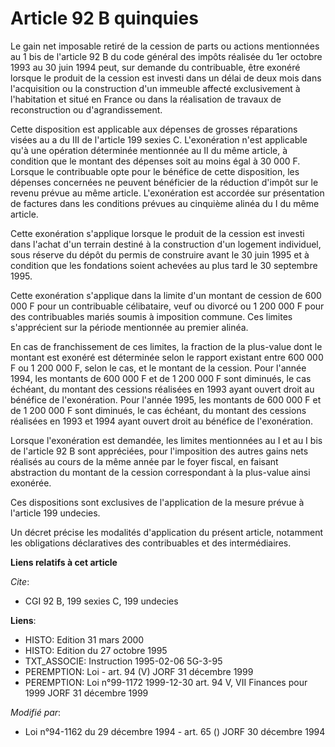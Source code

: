 # Article 92 B quinquies

Le gain net imposable retiré de la cession de parts ou actions mentionnées au 1 bis de l'article 92 B du code général des
impôts réalisée du 1er octobre 1993 au 30 juin 1994 peut, sur demande du contribuable, être exonéré lorsque le produit de la
cession est investi dans un délai de deux mois dans l'acquisition ou la construction d'un immeuble affecté exclusivement à
l'habitation et situé en France ou dans la réalisation de travaux de reconstruction ou d'agrandissement.

Cette disposition est applicable aux dépenses de grosses réparations visées au a du III de l'article 199 sexies C.
L'exonération n'est applicable qu'à une opération déterminée mentionnée au II du même article, à condition que le montant des
dépenses soit au moins égal à 30 000 F. Lorsque le contribuable opte pour le bénéfice de cette disposition, les dépenses
concernées ne peuvent bénéficier de la réduction d'impôt sur le revenu prévue au même article. L'exonération est accordée sur
présentation de factures dans les conditions prévues au cinquième alinéa du I du même article.

Cette exonération s'applique lorsque le produit de la cession est investi dans l'achat d'un terrain destiné à la construction
d'un logement individuel, sous réserve du dépôt du permis de construire avant le 30 juin 1995 et à condition que les
fondations soient achevées au plus tard le 30 septembre 1995.

Cette exonération s'applique dans la limite d'un montant de cession de 600 000 F pour un contribuable célibataire, veuf ou
divorcé ou 1 200 000 F pour des contribuables mariés soumis à imposition commune. Ces limites s'apprécient sur la période
mentionnée au premier alinéa.

En cas de franchissement de ces limites, la fraction de la plus-value dont le montant est exonéré est déterminée selon le
rapport existant entre 600 000 F ou 1 200 000 F, selon le cas, et le montant de la cession. Pour l'année 1994, les montants
de 600 000 F et de 1 200 000 F sont diminués, le cas échéant, du montant des cessions réalisées en 1993 ayant ouvert droit au
bénéfice de l'exonération. Pour l'année 1995, les montants de 600 000 F et de 1 200 000 F sont diminués, le cas échéant, du
montant des cessions réalisées en 1993 et 1994 ayant ouvert droit au bénéfice de l'exonération.

Lorsque l'exonération est demandée, les limites mentionnées au I et au I bis de l'article 92 B sont appréciées, pour
l'imposition des autres gains nets réalisés au cours de la même année par le foyer fiscal, en faisant abstraction du montant
de la cession correspondant à la plus-value ainsi exonérée.

Ces dispositions sont exclusives de l'application de la mesure prévue à l'article 199 undecies.

Un décret précise les modalités d'application du présent article, notamment les obligations déclaratives des contribuables et
des intermédiaires.

**Liens relatifs à cet article**

_Cite_:

  - CGI 92 B, 199 sexies C, 199 undecies

**Liens**:

  - HISTO: Edition 31 mars 2000
  - HISTO: Edition du 27 octobre 1995
  - TXT_ASSOCIE: Instruction 1995-02-06 5G-3-95
  - PEREMPTION: Loi - art. 94 (V) JORF 31 décembre 1999
  - PEREMPTION: Loi n°99-1172 1999-12-30 art. 94 V, VII Finances pour 1999 JORF 31 décembre 1999

_Modifié par_:

  - Loi n°94-1162 du 29 décembre 1994 - art. 65 () JORF 30 décembre 1994
